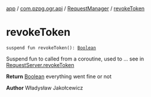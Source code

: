 [app](../../index.md) / [com.pzpg.ogr.api](../index.md) / [RequestManager](index.md) / [revokeToken](./revoke-token.md)

# revokeToken

`suspend fun revokeToken(): `[`Boolean`](https://kotlinlang.org/api/latest/jvm/stdlib/kotlin/-boolean/index.html)

Suspend fun to called from a coroutine, used to ... see in [RequestServer.revokeToken](../../com.pzpg.ogr.api.request/-request-server/revoke-token.md)

**Return**
[Boolean](https://kotlinlang.org/api/latest/jvm/stdlib/kotlin/-boolean/index.html) everything went fine or not

**Author**
Władysław Jakołcewicz

